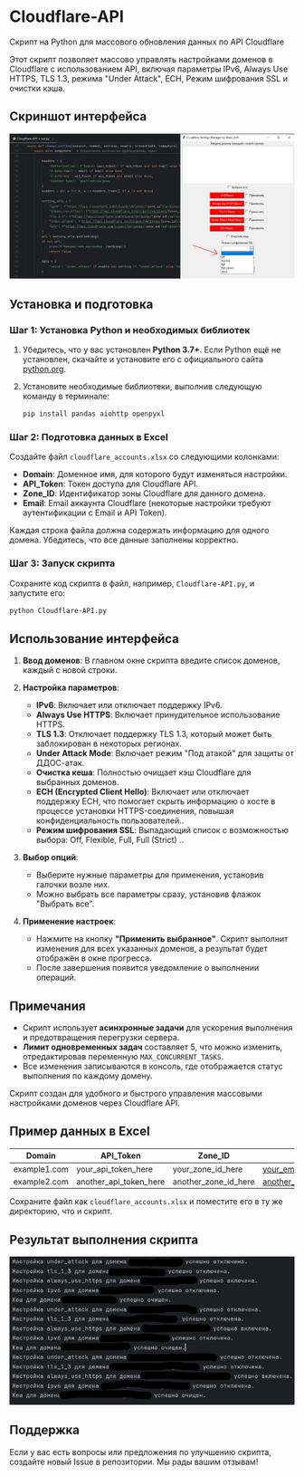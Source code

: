 # Cloudflare-API
Скрипт на Python для массового обновления данных по API Cloudflare

Этот скрипт позволяет массово управлять настройками доменов в Cloudflare с использованием API, включая параметры IPv6, Always Use HTTPS, TLS 1.3, режима "Under Attack", ECH, Режим шифрования SSL и очистки кэша.

## Скриншот интерфейса

![Скриншот интерфейса](ssl.jpg)

## Установка и подготовка

### Шаг 1: Установка Python и необходимых библиотек

1. Убедитесь, что у вас установлен **Python 3.7+**. Если Python ещё не установлен, скачайте и установите его с официального сайта [python.org](https://www.python.org/downloads/).
2. Установите необходимые библиотеки, выполнив следующую команду в терминале:

    ```bash
    pip install pandas aiohttp openpyxl
    ```

### Шаг 2: Подготовка данных в Excel

Создайте файл `cloudflare_accounts.xlsx` со следующими колонками:
- **Domain**: Доменное имя, для которого будут изменяться настройки.
- **API_Token**: Токен доступа для Cloudflare API.
- **Zone_ID**: Идентификатор зоны Cloudflare для данного домена.
- **Email**: Email аккаунта Cloudflare (некоторые настройки требуют аутентификации с Email и API Token).

Каждая строка файла должна содержать информацию для одного домена. Убедитесь, что все данные заполнены корректно.

### Шаг 3: Запуск скрипта

Сохраните код скрипта в файл, например, `Cloudflare-API.py`, и запустите его:

```bash
python Cloudflare-API.py
```

## Использование интерфейса

1. **Ввод доменов**: В главном окне скрипта введите список доменов, каждый с новой строки.

2. **Настройка параметров**:
    - **IPv6**: Включает или отключает поддержку IPv6.
    - **Always Use HTTPS**: Включает принудительное использование HTTPS.
    - **TLS 1.3**: Отключает поддержку TLS 1.3, который может быть заблокирован в некоторых регионах.
    - **Under Attack Mode**: Включает режим "Под атакой" для защиты от ДДОС-атак.
    - **Очистка кеша**: Полностью очищает кэш Cloudflare для выбранных доменов.
    - **ECH (Encrypted Client Hello)**: Включает или отключает поддержку ECH, что помогает скрыть информацию о хосте в процессе установки HTTPS-соединения, повышая конфиденциальность пользователей..
    - **Режим шифрования SSL**: Выпадающий список с возможностью выбора: Off, Flexible, Full, Full (Strict) ..

3. **Выбор опций**:
    - Выберите нужные параметры для применения, установив галочки возле них.
    - Можно выбрать все параметры сразу, установив флажок "Выбрать все".

4. **Применение настроек**:
    - Нажмите на кнопку **"Применить выбранное"**. Скрипт выполнит изменения для всех указанных доменов, а результат будет отображён в окне прогресса.
    - После завершения появится уведомление о выполнении операций.

## Примечания

- Скрипт использует **асинхронные задачи** для ускорения выполнения и предотвращения перегрузки сервера.
- **Лимит одновременных задач** составляет 5, что можно изменить, отредактировав переменную `MAX_CONCURRENT_TASKS`.
- Все изменения записываются в консоль, где отображается статус выполнения по каждому домену.

Скрипт создан для удобного и быстрого управления массовыми настройками доменов через Cloudflare API.

## Пример данных в Excel

| Domain         | API_Token             | Zone_ID              | Email                  |
|----------------|-----------------------|----------------------|------------------------|
| example1.com   | your_api_token_here   | your_zone_id_here    | your_email@example.com |
| example2.com   | another_api_token_here| another_zone_id_here | another_email@example.com |

Сохраните файл как `cloudflare_accounts.xlsx` и поместите его в ту же директорию, что и скрипт.

## Результат выполнения скрипта

![Скриншот интерфейса](Cloudflare-API-result.jpg)

## Поддержка

Если у вас есть вопросы или предложения по улучшению скрипта, создайте новый Issue в репозитории. Мы рады вашим отзывам!
